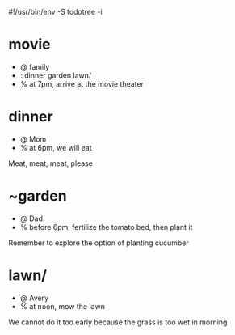 #!/usr/bin/env -S todotree -i

# movie
- @ family
- : dinner garden lawn/
- % at 7pm, arrive at the movie theater

# dinner
- @ Mom
- % at 6pm, we will eat

Meat, meat, meat, please

# ~garden
- @ Dad
- % before 6pm, fertilize the tomato bed, then plant it

Remember to explore the option of planting cucumber

# lawn/
- @ Avery
- % at noon, mow the lawn

We cannot do it too early because the grass is too wet in morning

